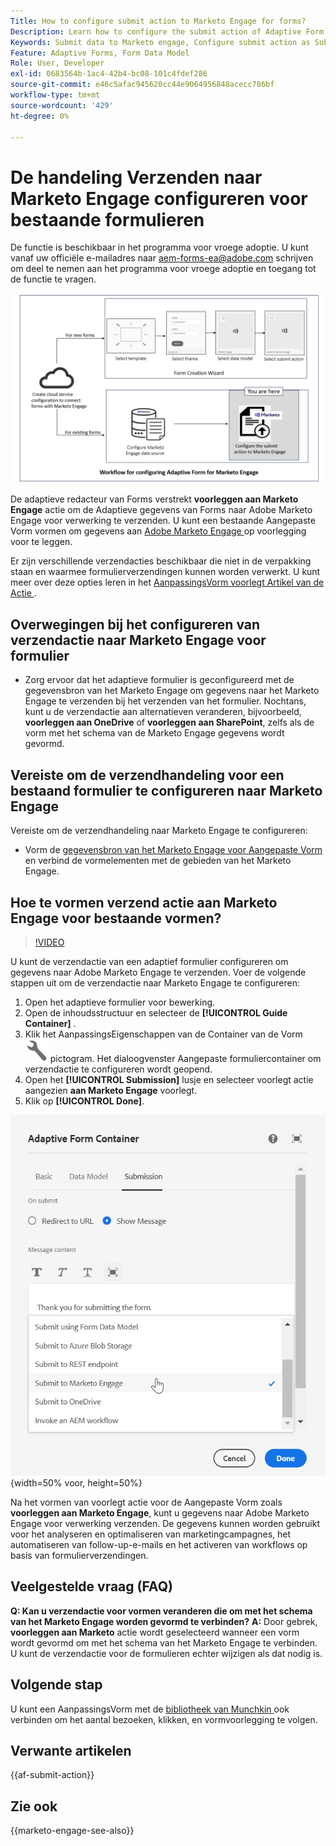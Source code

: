 ```yaml
---
Title: How to configure submit action to Marketo Engage for forms?
Description: Learn how to configure the submit action of Adaptive Form to send data to Marketo Engage.
Keywords: Submit data to Marketo engage, Configure submit action as Submit to Marketo Engage
Feature: Adaptive Forms, Form Data Model
Role: User, Developer
exl-id: 0683564b-1ac4-42b4-bc08-101c4fdef286
source-git-commit: e46c5afac945620cc44e9064956848acecc786bf
workflow-type: tm+mt
source-wordcount: '429'
ht-degree: 0%

---
```


# De handeling Verzenden naar Marketo Engage configureren voor bestaande formulieren

<span class="preview"> De functie is beschikbaar in het programma voor vroege adoptie. U kunt vanaf uw officiële e-mailadres naar aem-forms-ea@adobe.com schrijven om deel te nemen aan het programma voor vroege adoptie en toegang tot de functie te vragen. </span>

![Workflow](/help/forms/assets/workflow-marketo-3.png)

De adaptieve redacteur van Forms verstrekt **voorleggen aan Marketo Engage** actie om de Adaptieve gegevens van Forms naar Adobe Marketo Engage voor verwerking te verzenden. U kunt een bestaande Aangepaste Vorm vormen om gegevens aan [ Adobe Marketo Engage ](https://experienceleague.adobe.com/en/docs/marketo/using/home) op voorlegging voor te leggen.

Er zijn verschillende verzendacties beschikbaar die niet in de verpakking staan en waarmee formulierverzendingen kunnen worden verwerkt. U kunt meer over deze opties leren in het [ AanpassingsVorm voorlegt Artikel van de Actie ](/help/forms/configure-submit-actions-core-components.md).

## Overwegingen bij het configureren van verzendactie naar Marketo Engage voor formulier

* Zorg ervoor dat het adaptieve formulier is geconfigureerd met de gegevensbron van het Marketo Engage om gegevens naar het Marketo Engage te verzenden bij het verzenden van het formulier. Nochtans, kunt u de verzendactie aan alternatieven veranderen, bijvoorbeeld, **voorleggen aan OneDrive** of **voorleggen aan SharePoint**, zelfs als de vorm met het schema van de Marketo Engage gegevens wordt gevormd.

## Vereiste om de verzendhandeling voor een bestaand formulier te configureren naar Marketo Engage

Vereiste om de verzendhandeling naar Marketo Engage te configureren:

* Vorm de [ gegevensbron van het Marketo Engage voor Aangepaste Vorm ](/help/forms/use-marketo-engage-data-source-in-form.md) en verbind de vormelementen met de gebieden van het Marketo Engage.

## Hoe te vormen verzend actie aan Marketo Engage voor bestaande vormen?

>[!VIDEO](https://video.tv.adobe.com/v/3442866/submit-action-marketo-engage-marketo-aem-aem-forms-engage)

U kunt de verzendactie van een adaptief formulier configureren om gegevens naar Adobe Marketo Engage te verzenden. Voer de volgende stappen uit om de verzendactie naar Marketo Engage te configureren:

1. Open het adaptieve formulier voor bewerking.
2. Open de inhoudsstructuur en selecteer de **[!UICONTROL Guide Container]** .
3. Klik het AanpassingsEigenschappen van de Container van de Vorm ![ AanpassingsContainer eigenschappen ](/help/forms/assets/configure-icon.svg) pictogram. Het dialoogvenster Aangepaste formuliercontainer om verzendactie te configureren wordt geopend.
4. Open het **[!UICONTROL Submission]** lusje en selecteer voorlegt actie aangezien **aan Marketo Engage** voorlegt.
5. Klik op **[!UICONTROL Done]**.

![ Marketo legt Actie ](/help/forms/assets/marketo-engage-submit-action.png) {width=50% voor, height=50%}


Na het vormen van voorlegt actie voor de Aangepaste Vorm zoals **voorleggen aan Marketo Engage**, kunt u gegevens naar Adobe Marketo Engage voor verwerking verzenden. De gegevens kunnen worden gebruikt voor het analyseren en optimaliseren van marketingcampagnes, het automatiseren van follow-up-e-mails en het activeren van workflows op basis van formulierverzendingen.

## Veelgestelde vraag (FAQ)

**Q: Kan u verzendactie voor vormen veranderen die om met het schema van het Marketo Engage worden gevormd te verbinden?**
**A:** Door gebrek, **voorleggen aan Marketo** actie wordt geselecteerd wanneer een vorm wordt gevormd om met het schema van het Marketo Engage te verbinden. U kunt de verzendactie voor de formulieren echter wijzigen als dat nodig is.

## Volgende stap

U kunt een AanpassingsVorm met de [ bibliotheek van Munchkin ](https://experienceleague.adobe.com/en/docs/marketo/using/product-docs/administration/setup/munchkin) ook verbinden om het aantal bezoeken, klikken, en vormvoorlegging te volgen.

## Verwante artikelen

{{af-submit-action}}

## Zie ook

{{marketo-engage-see-also}}
